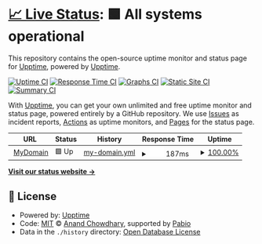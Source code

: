 # [📈 Live Status](https://upptime.github.io/upptime): <!--live status--> **🟩 All systems operational**

This repository contains the open-source uptime monitor and status page for [Upptime](https://upptime.js.org), powered by [Upptime](https://github.com/upptime/upptime).

[![Uptime CI](https://github.com/upptime/upptime/workflows/Uptime%20CI/badge.svg)](https://github.com/upptime/upptime/actions?query=workflow%3A%22Uptime+CI%22)
[![Response Time CI](https://github.com/upptime/upptime/workflows/Response%20Time%20CI/badge.svg)](https://github.com/upptime/upptime/actions?query=workflow%3A%22Response+Time+CI%22)
[![Graphs CI](https://github.com/upptime/upptime/workflows/Graphs%20CI/badge.svg)](https://github.com/upptime/upptime/actions?query=workflow%3A%22Graphs+CI%22)
[![Static Site CI](https://github.com/upptime/upptime/workflows/Static%20Site%20CI/badge.svg)](https://github.com/upptime/upptime/actions?query=workflow%3A%22Static+Site+CI%22)
[![Summary CI](https://github.com/upptime/upptime/workflows/Summary%20CI/badge.svg)](https://github.com/upptime/upptime/actions?query=workflow%3A%22Summary+CI%22)

With [Upptime](https://upptime.js.org), you can get your own unlimited and free uptime monitor and status page, powered entirely by a GitHub repository. We use [Issues](https://github.com/upptime/upptime/issues) as incident reports, [Actions](https://github.com/upptime/upptime/actions) as uptime monitors, and [Pages](https://upptime.github.io/upptime) for the status page.

<!--start: status pages-->
<!-- This summary is generated by Upptime (https://github.com/upptime/upptime) -->
<!-- Do not edit this manually, your changes will be overwritten -->
<!-- prettier-ignore -->
| URL | Status | History | Response Time | Uptime |
| --- | ------ | ------- | ------------- | ------ |
| <img alt="" src="https://icons.duckduckgo.com/ip3/www.halilbozdogan.com.ico" height="13"> [MyDomain](https://www.halilbozdogan.com) | 🟩 Up | [my-domain.yml](https://github.com/hbwebpages/upptime/commits/HEAD/history/my-domain.yml) | <details><summary><img alt="Response time graph" src="./graphs/my-domain/response-time-week.png" height="20"> 187ms</summary><br><a href="https://upptime.github.io/upptime/history/my-domain"><img alt="Response time 186" src="https://img.shields.io/endpoint?url=https%3A%2F%2Fraw.githubusercontent.com%2Fhbwebpages%2Fupptime%2FHEAD%2Fapi%2Fmy-domain%2Fresponse-time.json"></a><br><a href="https://upptime.github.io/upptime/history/my-domain"><img alt="24-hour response time 189" src="https://img.shields.io/endpoint?url=https%3A%2F%2Fraw.githubusercontent.com%2Fhbwebpages%2Fupptime%2FHEAD%2Fapi%2Fmy-domain%2Fresponse-time-day.json"></a><br><a href="https://upptime.github.io/upptime/history/my-domain"><img alt="7-day response time 187" src="https://img.shields.io/endpoint?url=https%3A%2F%2Fraw.githubusercontent.com%2Fhbwebpages%2Fupptime%2FHEAD%2Fapi%2Fmy-domain%2Fresponse-time-week.json"></a><br><a href="https://upptime.github.io/upptime/history/my-domain"><img alt="30-day response time 196" src="https://img.shields.io/endpoint?url=https%3A%2F%2Fraw.githubusercontent.com%2Fhbwebpages%2Fupptime%2FHEAD%2Fapi%2Fmy-domain%2Fresponse-time-month.json"></a><br><a href="https://upptime.github.io/upptime/history/my-domain"><img alt="1-year response time 186" src="https://img.shields.io/endpoint?url=https%3A%2F%2Fraw.githubusercontent.com%2Fhbwebpages%2Fupptime%2FHEAD%2Fapi%2Fmy-domain%2Fresponse-time-year.json"></a></details> | <details><summary><a href="https://upptime.github.io/upptime/history/my-domain">100.00%</a></summary><a href="https://upptime.github.io/upptime/history/my-domain"><img alt="All-time uptime 100.00%" src="https://img.shields.io/endpoint?url=https%3A%2F%2Fraw.githubusercontent.com%2Fhbwebpages%2Fupptime%2FHEAD%2Fapi%2Fmy-domain%2Fuptime.json"></a><br><a href="https://upptime.github.io/upptime/history/my-domain"><img alt="24-hour uptime 100.00%" src="https://img.shields.io/endpoint?url=https%3A%2F%2Fraw.githubusercontent.com%2Fhbwebpages%2Fupptime%2FHEAD%2Fapi%2Fmy-domain%2Fuptime-day.json"></a><br><a href="https://upptime.github.io/upptime/history/my-domain"><img alt="7-day uptime 100.00%" src="https://img.shields.io/endpoint?url=https%3A%2F%2Fraw.githubusercontent.com%2Fhbwebpages%2Fupptime%2FHEAD%2Fapi%2Fmy-domain%2Fuptime-week.json"></a><br><a href="https://upptime.github.io/upptime/history/my-domain"><img alt="30-day uptime 100.00%" src="https://img.shields.io/endpoint?url=https%3A%2F%2Fraw.githubusercontent.com%2Fhbwebpages%2Fupptime%2FHEAD%2Fapi%2Fmy-domain%2Fuptime-month.json"></a><br><a href="https://upptime.github.io/upptime/history/my-domain"><img alt="1-year uptime 100.00%" src="https://img.shields.io/endpoint?url=https%3A%2F%2Fraw.githubusercontent.com%2Fhbwebpages%2Fupptime%2FHEAD%2Fapi%2Fmy-domain%2Fuptime-year.json"></a></details>

<!--end: status pages-->

[**Visit our status website →**](https://upptime.github.io/upptime)

## 📄 License

- Powered by: [Upptime](https://github.com/upptime/upptime)
- Code: [MIT](./LICENSE) © [Anand Chowdhary](https://anandchowdhary.com), supported by [Pabio](https://pabio.com)
- Data in the `./history` directory: [Open Database License](https://opendatacommons.org/licenses/odbl/1-0/)
